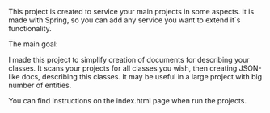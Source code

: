 This project is created to service your main projects in some aspects.
 It is made with Spring, so you can add any service you want to extend it`s functionality.

  The main goal:

  I made this project to simplify creation of documents for describing your classes.
  It scans your projects for all classes you wish, then creating JSON-like docs, describing this classes.
  It may be useful in a large project with big number of entities.

  You can find instructions on the index.html page when run the projects.


